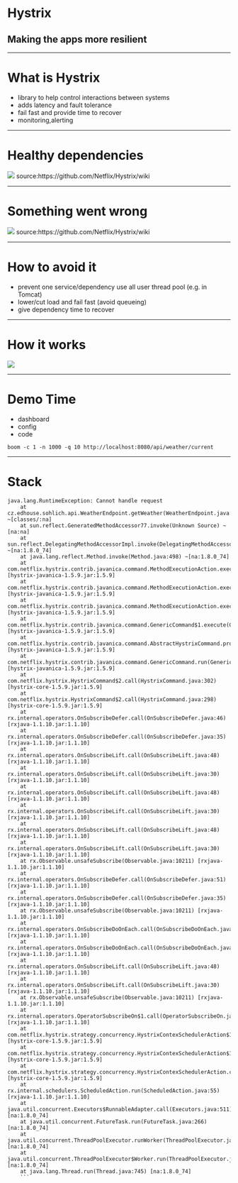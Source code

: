 # Hystrix
## Making the apps more resilient
---
# What is Hystrix
- library to help control interactions between systems
- adds latency and fault tolerance
- fail fast and provide time to recover
- monitoring,alerting

---
# Healthy dependencies
<img src="https://github.com/Netflix/Hystrix/wiki/images/soa-1-640.png"/>
source:https://github.com/Netflix/Hystrix/wiki

---
# Something went wrong
<img src="https://github.com/Netflix/Hystrix/wiki/images/soa-2-640.png" >
source:https://github.com/Netflix/Hystrix/wiki

---
# How to avoid it
- prevent one service/dependency use all user thread pool (e.g. in Tomcat)
- lower/cut load and fail fast (avoid queueing)
- give dependency time to recover

---

# How it works
<img src="https://raw.githubusercontent.com/wiki/Netflix/Hystrix/images/hystrix-command-flow-chart.png" />

---
# Demo Time
- dashboard
- config
- code

```
boom -c 1 -n 1000 -q 10 http://localhost:8080/api/weather/current
```
---
# Stack

```
java.lang.RuntimeException: Cannot handle request
	at cz.edhouse.sohlich.api.WeatherEndpoint.getWeather(WeatherEndpoint.java:36) ~[classes/:na]
	at sun.reflect.GeneratedMethodAccessor77.invoke(Unknown Source) ~[na:na]
	at sun.reflect.DelegatingMethodAccessorImpl.invoke(DelegatingMethodAccessorImpl.java:43) ~[na:1.8.0_74]
	at java.lang.reflect.Method.invoke(Method.java:498) ~[na:1.8.0_74]
	at com.netflix.hystrix.contrib.javanica.command.MethodExecutionAction.execute(MethodExecutionAction.java:116) [hystrix-javanica-1.5.9.jar:1.5.9]
	at com.netflix.hystrix.contrib.javanica.command.MethodExecutionAction.executeWithArgs(MethodExecutionAction.java:93) [hystrix-javanica-1.5.9.jar:1.5.9]
	at com.netflix.hystrix.contrib.javanica.command.MethodExecutionAction.execute(MethodExecutionAction.java:78) [hystrix-javanica-1.5.9.jar:1.5.9]
	at com.netflix.hystrix.contrib.javanica.command.GenericCommand$1.execute(GenericCommand.java:48) [hystrix-javanica-1.5.9.jar:1.5.9]
	at com.netflix.hystrix.contrib.javanica.command.AbstractHystrixCommand.process(AbstractHystrixCommand.java:145) [hystrix-javanica-1.5.9.jar:1.5.9]
	at com.netflix.hystrix.contrib.javanica.command.GenericCommand.run(GenericCommand.java:45) [hystrix-javanica-1.5.9.jar:1.5.9]
	at com.netflix.hystrix.HystrixCommand$2.call(HystrixCommand.java:302) [hystrix-core-1.5.9.jar:1.5.9]
	at com.netflix.hystrix.HystrixCommand$2.call(HystrixCommand.java:298) [hystrix-core-1.5.9.jar:1.5.9]
	at rx.internal.operators.OnSubscribeDefer.call(OnSubscribeDefer.java:46) [rxjava-1.1.10.jar:1.1.10]
	at rx.internal.operators.OnSubscribeDefer.call(OnSubscribeDefer.java:35) [rxjava-1.1.10.jar:1.1.10]
	at rx.internal.operators.OnSubscribeLift.call(OnSubscribeLift.java:48) [rxjava-1.1.10.jar:1.1.10]
	at rx.internal.operators.OnSubscribeLift.call(OnSubscribeLift.java:30) [rxjava-1.1.10.jar:1.1.10]
	at rx.internal.operators.OnSubscribeLift.call(OnSubscribeLift.java:48) [rxjava-1.1.10.jar:1.1.10]
	at rx.internal.operators.OnSubscribeLift.call(OnSubscribeLift.java:30) [rxjava-1.1.10.jar:1.1.10]
	at rx.internal.operators.OnSubscribeLift.call(OnSubscribeLift.java:48) [rxjava-1.1.10.jar:1.1.10]
	at rx.internal.operators.OnSubscribeLift.call(OnSubscribeLift.java:30) [rxjava-1.1.10.jar:1.1.10]
	at rx.Observable.unsafeSubscribe(Observable.java:10211) [rxjava-1.1.10.jar:1.1.10]
	at rx.internal.operators.OnSubscribeDefer.call(OnSubscribeDefer.java:51) [rxjava-1.1.10.jar:1.1.10]
	at rx.internal.operators.OnSubscribeDefer.call(OnSubscribeDefer.java:35) [rxjava-1.1.10.jar:1.1.10]
	at rx.Observable.unsafeSubscribe(Observable.java:10211) [rxjava-1.1.10.jar:1.1.10]
	at rx.internal.operators.OnSubscribeDoOnEach.call(OnSubscribeDoOnEach.java:41) [rxjava-1.1.10.jar:1.1.10]
	at rx.internal.operators.OnSubscribeDoOnEach.call(OnSubscribeDoOnEach.java:30) [rxjava-1.1.10.jar:1.1.10]
	at rx.internal.operators.OnSubscribeLift.call(OnSubscribeLift.java:48) [rxjava-1.1.10.jar:1.1.10]
	at rx.internal.operators.OnSubscribeLift.call(OnSubscribeLift.java:30) [rxjava-1.1.10.jar:1.1.10]
	at rx.Observable.unsafeSubscribe(Observable.java:10211) [rxjava-1.1.10.jar:1.1.10]
	at rx.internal.operators.OperatorSubscribeOn$1.call(OperatorSubscribeOn.java:94) [rxjava-1.1.10.jar:1.1.10]
	at com.netflix.hystrix.strategy.concurrency.HystrixContexSchedulerAction$1.call(HystrixContexSchedulerAction.java:56) [hystrix-core-1.5.9.jar:1.5.9]
	at com.netflix.hystrix.strategy.concurrency.HystrixContexSchedulerAction$1.call(HystrixContexSchedulerAction.java:47) [hystrix-core-1.5.9.jar:1.5.9]
	at com.netflix.hystrix.strategy.concurrency.HystrixContexSchedulerAction.call(HystrixContexSchedulerAction.java:69) [hystrix-core-1.5.9.jar:1.5.9]
	at rx.internal.schedulers.ScheduledAction.run(ScheduledAction.java:55) [rxjava-1.1.10.jar:1.1.10]
	at java.util.concurrent.Executors$RunnableAdapter.call(Executors.java:511) [na:1.8.0_74]
	at java.util.concurrent.FutureTask.run(FutureTask.java:266) [na:1.8.0_74]
	at java.util.concurrent.ThreadPoolExecutor.runWorker(ThreadPoolExecutor.java:1142) [na:1.8.0_74]
	at java.util.concurrent.ThreadPoolExecutor$Worker.run(ThreadPoolExecutor.java:617) [na:1.8.0_74]
	at java.lang.Thread.run(Thread.java:745) [na:1.8.0_74]
    ```